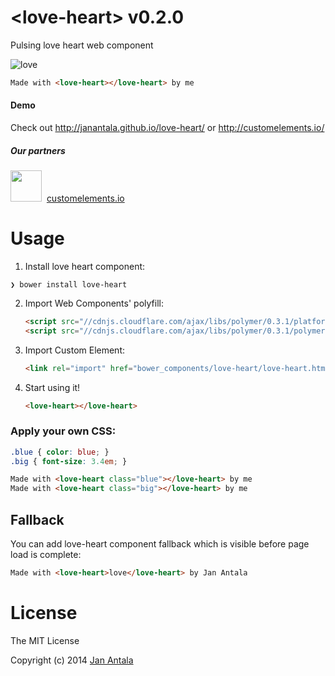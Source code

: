 # &lt;love-heart&gt; v0.2.0

Pulsing love heart web component

![love](https://raw.github.com/janantala/love-heart/master/img/love.gif)
```html
Made with <love-heart></love-heart> by me
```

#### Demo
Check out http://janantala.github.io/love-heart/ or http://customelements.io/

##### Our partners 
<a href="http://customelements.io/"><img src="http://customelements.io/img/profile-200.jpg" height="50px"/></a>
&nbsp;<a href="http://customelements.io/">customelements.io</a>

# Usage

1. Install love heart component:

  ```
  ❯ bower install love-heart
  ```

2. Import Web Components' polyfill:

	```html
	<script src="//cdnjs.cloudflare.com/ajax/libs/polymer/0.3.1/platform.js"></script>
	<script src="//cdnjs.cloudflare.com/ajax/libs/polymer/0.3.1/polymer.js"></script>
	```

3. Import Custom Element:

	```html
	<link rel="import" href="bower_components/love-heart/love-heart.html">
	```

4. Start using it!

	```html
	<love-heart></love-heart>
	```

### Apply your own CSS:

```css
.blue { color: blue; }
.big { font-size: 3.4em; }
```

```html
Made with <love-heart class="blue"></love-heart> by me
Made with <love-heart class="big"></love-heart> by me
```

## Fallback

You can add love-heart component fallback which is visible before page load is complete:

```html
Made with <love-heart>love</love-heart> by Jan Antala
```

# License

The MIT License

Copyright (c) 2014 [Jan Antala](http://www.janantala.com)
